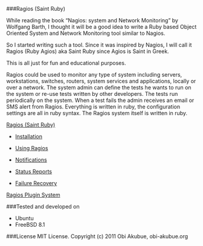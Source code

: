 ###Ragios (Saint Ruby)


While reading the book “Nagios: system and Network Monitoring” by Wolfgang Barth, I thought it will be a good idea to write a Ruby based Object Oriented System and Network Monitoring tool similar to Nagios.

So I started writing such a tool. Since it was inspired by Nagios, I will call it Ragios (Ruby Agios) aka Saint Ruby since Agios is Saint in Greek.

This is all just for fun and educational purposes.

Ragios could be used to monitor any type of system including servers, workstations, switches, routers, system services and applications, locally or over a network. The system admin can define the tests he wants to run on the system or re-use tests written by other developers. The tests run periodically on the system. When a test fails the admin receives an email or SMS alert from Ragios. Everything is written in ruby, the configuration settings are all in ruby syntax. The Ragios system itself is written in ruby.

[Ragios (Saint Ruby)](http://www.whisperservers.com/ragios/ragios-saint-ruby/)

  + [Installation](http://www.whisperservers.com/ragios/ragios-saint-ruby/installation/) 
 
  + [Using Ragios](http://www.whisperservers.com/ragios/ragios-saint-ruby/using-ragios/)

  + [Notifications](http://www.whisperservers.com/ragios/ragios-saint-ruby/notifications/)

  + [Status Reports](http://www.whisperservers.com/ragios/ragios-saint-ruby/status-reports/)

  + [Failure Recovery](http://www.whisperservers.com/ragios/ragios-saint-ruby/adding-failure-recovery-code-to-monitors/)

[Ragios Plugin System](http://www.whisperservers.com/ragios/ragios-plugin-system/)

###Tested and developed on    
*  Ubuntu 
*  FreeBSD 8.1

###License
MIT License.
Copyright (c) 2011 Obi Akubue, obi-akubue.org
